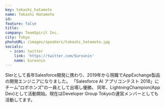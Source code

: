 ```yaml
---
key: takashi_hatamoto
name: Takashi Hatamoto
id: 
feature: false
title: 
company: TeamSpirit Inc.
city: Tokyo
photoURL: /images/speakers/takashi_hatamoto.jpg
socials:
  - icon: twitter
    link: 'https://twitter.com/Surounin'
    name: Surounin
---
```

SIerとして長年Salesforce開発に携わり、2019年から現職でAppExchange製品の開発エンジニアになりました。
「Salesforce AI アプリコンテスト 2018」にチーム"ロボホンズ"の一員として出場し優勝。
同年、LightningChampion(App Dev)として活動開始。現在はDeveloper Group Tokyoの運営メンバーとしても活動してます。